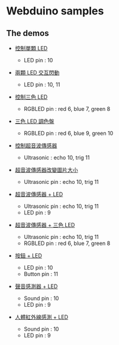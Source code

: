 # Webduino samples

## The demos ##
* [控制單顆 LED](http://webduinoio.github.io/samples/content/led/index.html)

	* LED pin : 10

* [兩顆 LED 交互閃動](http://webduinoio.github.io/samples/content/led-two/index.html)

	* LED pin : 10, 11

* [控制三色 LED](http://webduinoio.github.io/samples/content/rgbled/index.html)

	* RGBLED pin : red 6, blue 7, green 8

* [三色 LED 調色盤](http://webduinoio.github.io/samples/content/rgbled-palette/index.html)

	* RGBLED pin : red 6, blue 9, green 10

* [控制超音波傳感器](http://webduinoio.github.io/samples/content/ultrasonic/index.html)

	* Ultrasonic : echo 10, trig 11

* [超音波傳感器改變圖片大小](http://webduinoio.github.io/samples/content/ultrasonic-picture/index.html)

	* Ultrasonic pin : echo 10, trig 11

* [超音波傳感器 + LED](http://webduinoio.github.io/samples/content/ultrasonic-led/index.html)

	* Ultrasonic pin : echo 10, trig 11
	* LED pin : 9

* [超音波傳感器 + 三色 LED](http://webduinoio.github.io/samples/content/ultrasonic-rgbled/index.html)

	* Ultrasonic pin : echo 10, trig 11
	* RGBLED pin : red 6, blue 7, green 8

* [按鈕 + LED](http://webduinoio.github.io/samples/content/button-led/index.html)

	* LED pin : 10
	* Button pin : 11

* [聲音感測器 + LED](http://webduinoio.github.io/samples/content/sound-led/index.html)

	* Sound pin : 10
	* LED pin : 9

* [人體紅外線感測 + LED](http://webduinoio.github.io/samples/content/pir-led/index.html)

	* Sound pin : 10
	* LED pin : 9